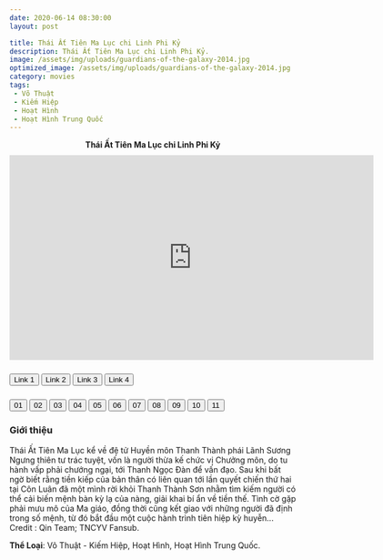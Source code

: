 ```yaml
---
date: 2020-06-14 08:30:00
layout: post

title: Thái Ất Tiên Ma Lục chi Linh Phi Kỷ
description: Thái Ất Tiên Ma Lục chi Linh Phi Kỷ.
image: /assets/img/uploads/guardians-of-the-galaxy-2014.jpg
optimized_image: /assets/img/uploads/guardians-of-the-galaxy-2014.jpg
category: movies
tags:
 - Võ Thuật
 - Kiếm Hiệp
 - Hoạt Hình
 - Hoạt Hình Trung Quốc
---
```

<link rel="stylesheet" type="text/css" href="/assets/css/player.css">

<div class="title-movie" style='text-align: center; font-weight: bold;'> Thái Ất Tiên Ma Lục chi Linh Phi Kỷ </div>

<div style='width:100%; height:10px; position:relative; margin-left: auto; margin-right: auto; overflow: hidden;'></div>

<div class="video-wrapper">
<iframe id="myframe" scrolling="no" allowfullscreen="" frameborder="0"  height="360"
src="https://playhydrax.com/?v=l6_lcXJFEG&sub=https://movies.xtapo.com/assets/sub/Guardians-of-the-Galaxy-2014.srt&sub-lang=English" width="640"></iframe>
</div>

<div style='width:100%; height:10px; position:relative; margin-left: auto; margin-right: auto; overflow: hidden;'></div>

<button class="button_link" onclick="link_1()">Link 1</button>
<button class="button_link" onclick="link_2()">Link 2</button>
<button class="button_link" onclick="link_3()">Link 3</button>
<button class="button_link" onclick="link_4()">Link 4</button>


<div style='width:100%; height:10px; position:relative; margin-left: auto; margin-right: auto; overflow: hidden;'></div>

<script>
 var link1 = ""
 var link2 = ""
 var link3 = ""
 var link4 = ""

 function link_1() {
 var x = document.getElementsByClassName("button_link");
 for (var i=0; i < x.length; i++)
 {x[i].classList.remove("button_link_clicked")}
 x[0].classList.add("button_link_clicked");
 document.getElementById("myframe").src = link1;}

 function link_2() {
 var x = document.getElementsByClassName("button_link");
 for (var i=0; i < x.length; i++)
 {x[i].classList.remove("button_link_clicked")}
 x[1].classList.add("button_link_clicked");
 document.getElementById("myframe").src = link2;}

 function link_3() {
 var x = document.getElementsByClassName("button_link");
 for (var i=0; i < x.length; i++)
 {x[i].classList.remove("button_link_clicked")}
 x[2].classList.add("button_link_clicked");
 document.getElementById("myframe").src = link3;}

 function link_4() {
 var x = document.getElementsByClassName("button_link");
 for (var i=0; i < x.length; i++)
 {x[i].classList.remove("button_link_clicked")}
 x[3].classList.add("button_link_clicked");
 document.getElementById("myframe").src = link4;}
</script>

<div class="btn-group">
  <button class="button_movie" id="01" onclick="clearfocus();tap_01();link_1()">01</button>
  <button class="button_movie" id="02" onclick="clearfocus();tap_02();link_1()">02</button>
  <button class="button_movie" id="03" onclick="clearfocus();tap_03();link_1()">03</button>
  <button class="button_movie" id="04" onclick="clearfocus();tap_04();link_1()">04</button>
  <button class="button_movie" id="05" onclick="clearfocus();tap_05();link_1()">05</button>
  <button class="button_movie" id="06" onclick="clearfocus();tap_06();link_1()">06</button>
  <button class="button_movie" id="07" onclick="clearfocus();tap_07();link_1()">07</button>
  <button class="button_movie" id="08" onclick="clearfocus();tap_08();link_1()">08</button>
  <button class="button_movie" id="09" onclick="clearfocus();tap_09();link_1()">09</button>
  <button class="button_movie" id="10" onclick="clearfocus();tap_10();link_1()">10</button>
  <button class="button_movie" id="11" onclick="clearfocus();tap_moi();link_1()">11</button>
</div>

<script>
 function clearfocus()
 {
 var x = document.getElementsByClassName("button_movie");
 for (var i=0; i < x.length; i++)
 {x[i].classList.remove("button_movie_clicked")}
 }

 var link1_01 = "//fileone.tv/v/60n1p0511qqo9"
 var link1_02 = "//fileone.tv/v/60n1p06843n05"
 var link1_03 = "//fileone.tv/v/60n1p1160sn69"
 var link1_04 = "//fileone.tv/v/60n1pprsop90q"
 var link1_05 = "//fileone.tv/v/60n1pp8n8o02r"
 var link1_06 = "//fileone.tv/v/60n1pqs3r4q9s"
 var link1_07 = "//fileone.tv/v/60n1pr1440r0n"
 var link1_08 = "//fileone.tv/v/60n4rs365ss14"
 var link1_09 = "//fileone.tv/v/60nr1nn269sq3"
 var link1_10 = "//fileone.tv/v/60on28q56os6q"
 var link1_11 = "https://www.dailymotion.com/embed/video/k7h3bqKNcIQoeWwWvkN?quality=1080&queue-autoplay-next=false&queue-enable=false&sharing-enable=false&ui-logo=false&ui-start-screen-info=false"

 var link2_01 = "https://viupload.net/embed-939bazg8ldto.html?auto=1"
 var link2_02 = "https://viupload.net/embed-cre0np3p3x06.html?auto=1"
 var link2_03 = "https://viupload.net/embed-akuu86fleska.html?auto=1"
 var link2_04 = "https://viupload.net/embed-3vu75gp20sup.html?auto=1"
 var link2_05 = "https://viupload.net/embed-pd5bm5ehz0ky.html?auto=1"
 var link2_06 = "https://viupload.net/embed-68lrf72vyc5l.html?auto=1"
 var link2_07 = "https://viupload.net/embed-8la4foy5k9kx.html?auto=1"
 var link2_08 = "https://viupload.net/embed-c36bp02ni5h9.html?auto=1"
 var link2_09 = "https://viupload.net/embed-k22ug0q1hyya.html?auto=1"
 var link2_10 = "https://viupload.net/embed-nbpsvbefmebg.html?auto=1"
 var link2_11 = "https://www.youtube.com/embed/r0R8Cjrk5z4"

 var link3_01 = "https://ninjastream.to/watch/6RbAxPKpPAEvV"
 var link3_02 = "https://ninjastream.to/watch/lWJQj810kmdXn"
 var link3_03 = "https://ninjastream.to/watch/5MVQGYDRlmEPj"
 var link3_04 = "https://ninjastream.to/watch/76VAqY88kAoqy"
 var link3_05 = "https://ninjastream.to/watch/74GA01v4zQYBk"
 var link3_06 = "https://ninjastream.to/watch/GeLZzlN34AyOn"
 var link3_07 = "https://ninjastream.to/watch/YnqAKD8JOQ2PJ"
 var link3_08 = "https://ninjastream.to/watch/72lQbwYa2Ze9G"
 var link3_09 = "https://ninjastream.to/watch/bNPm37ka2mKWe"
 var link3_10 = "https://ninjastream.to/watch/r6qQNRK99QX7w"
 var link3_11 = "//fileone.tv/v/60p17o5so2733"

 var link4_01 = "https://ptube.cc/embed-oc4qeyejfkpk.html"
 var link4_02 = "https://ptube.cc/embed-mbkmb6a4zoeb.html"
 var link4_03 = "https://ptube.cc/embed-05licuqmr8bz.html"
 var link4_04 = "https://ptube.cc/embed-90pc100w2vcy.html"
 var link4_05 = "https://ptube.cc/embed-xsxxredkfet0.html"
 var link4_06 = "https://ptube.cc/embed-xwupwjxz4zvw.html"
 var link4_07 = "https://ptube.cc/embed-qg3si48u1374.html"
 var link4_08 = "https://ptube.cc/embed-4j3t2bmjjhet.html"
 var link4_09 = "https://ptube.cc/embed-0uug6jhaq4je.html"
 var link4_10 = "https://ptube.cc/embed-pfyokqeld8te.html"
 var link4_11 = "https://ptube.cc/embed-ogsqjtumbgq5.html"

 function tap_01() {link1 = link1_01;link2 = link2_01;link3 = link3_01;link4 = link4_01;var y = document.getElementById("01");y.classList.add("button_movie_clicked");}
 function tap_02() {link1 = link1_02;link2 = link2_02;link3 = link3_02;link4 = link4_02;var y = document.getElementById("02");y.classList.add("button_movie_clicked");}
 function tap_03() {link1 = link1_03;link2 = link2_03;link3 = link3_03;link4 = link4_03;var y = document.getElementById("03");y.classList.add("button_movie_clicked");}
 function tap_04() {link1 = link1_04;link2 = link2_04;link3 = link3_04;link4 = link4_04;var y = document.getElementById("04");y.classList.add("button_movie_clicked");}
 function tap_05() {link1 = link1_05;link2 = link2_05;link3 = link3_05;link4 = link4_05;var y = document.getElementById("05");y.classList.add("button_movie_clicked");}
 function tap_06() {link1 = link1_06;link2 = link2_06;link3 = link3_06;link4 = link4_06;var y = document.getElementById("06");y.classList.add("button_movie_clicked");}
 function tap_07() {link1 = link1_07;link2 = link2_07;link3 = link3_07;link4 = link4_07;var y = document.getElementById("07");y.classList.add("button_movie_clicked");}
 function tap_08() {link1 = link1_08;link2 = link2_08;link3 = link3_08;link4 = link4_08;var y = document.getElementById("08");y.classList.add("button_movie_clicked");}
 function tap_09() {link1 = link1_09;link2 = link2_09;link3 = link3_09;link4 = link4_09;var y = document.getElementById("09");y.classList.add("button_movie_clicked");}
 function tap_10() {link1 = link1_10;link2 = link2_10;link3 = link3_10;link4 = link4_10;var y = document.getElementById("10");y.classList.add("button_movie_clicked");}
 function tap_moi() {link1 = link1_11;link2 = link2_11;link3 = link3_11;link4 = link4_11;var y = document.getElementById("11");y.classList.add("button_movie_clicked");}
</script>


### Giới thiệu  
Thái Ất Tiên Ma Lục kể về đệ tử Huyền môn Thanh Thành phái Lãnh Sương Ngưng thiên tư trác tuyệt, vốn là người thừa kế chức vị Chưởng môn, do tu hành vấp phải chướng ngại, tới Thanh Ngọc Đàn để vấn đạo. Sau khi bất ngờ biết rằng tiền kiếp của bản thân có liên quan tới lần quyết chiến thứ hai tại Côn Luân đã một mình rời khỏi Thanh Thành Sơn nhằm tìm kiếm người có thể cải biến mệnh bàn kỳ lạ của nàng, giải khai bí ẩn về tiền thế. Tình cờ gặp phải mưu mô của Ma giáo, đồng thời cũng kết giao với những người đã định trong số mệnh, từ đó bắt đầu một cuộc hành trình tiên hiệp kỳ huyễn... Credit : Qin Team; TNCYV Fansub.      

**Thể Loại**: Võ Thuật - Kiếm Hiệp, Hoạt Hình, Hoạt Hình Trung Quốc.  
